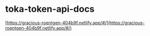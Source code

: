 # toka-token-api-docs
[https://gracious-roentgen-404b9f.netlify.app/#/](https://gracious-roentgen-404b9f.netlify.app/#/)